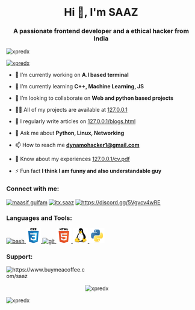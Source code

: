 <h1 align="center">Hi 👋, I'm SAAZ</h1>
<h3 align="center">A passionate frontend developer and a ethical hacker from India</h3>

<p align="left"> <img src="https://komarev.com/ghpvc/?username=xpredx&label=Profile%20views&color=0e75b6&style=flat" alt="xpredx" /> </p>

<p align="left"> <a href="https://github.com/ryo-ma/github-profile-trophy"><img src="https://github-profile-trophy.vercel.app/?username=xpredx" alt="xpredx" /></a> </p>

- 🔭 I’m currently working on **A.I based terminal**

- 🌱 I’m currently learning **C++, Machine Learning, JS**

- 👯 I’m looking to collaborate on **Web and python based projects**

- 👨‍💻 All of my projects are available at [127.0.0.1](127.0.0.1)

- 📝 I regularly write articles on [127.0.0.1/blogs.html](127.0.0.1/blogs.html)

- 💬 Ask me about **Python, Linux, Networking**

- 📫 How to reach me **dynamohacker1@gmail.com**

- 📄 Know about my experiences [127.0.0.1/cv.pdf](127.0.0.1/cv.pdf)

- ⚡ Fun fact **I think I am funny and also understandable guy**

<h3 align="left">Connect with me:</h3>
<p align="left">
<a href="https://linkedin.com/in/maasif gulfam" target="blank"><img align="center" src="https://raw.githubusercontent.com/rahuldkjain/github-profile-readme-generator/master/src/images/icons/Social/linked-in-alt.svg" alt="maasif gulfam" height="30" width="40" /></a>
<a href="https://instagram.com/itx.saaz" target="blank"><img align="center" src="https://raw.githubusercontent.com/rahuldkjain/github-profile-readme-generator/master/src/images/icons/Social/instagram.svg" alt="itx.saaz" height="30" width="40" /></a>
<a href="https://discord.gg/https://discord.gg/5Vgvcv4wRE" target="blank"><img align="center" src="https://raw.githubusercontent.com/rahuldkjain/github-profile-readme-generator/master/src/images/icons/Social/discord.svg" alt="https://discord.gg/5Vgvcv4wRE" height="30" width="40" /></a>
</p>

<h3 align="left">Languages and Tools:</h3>
<p align="left"> <a href="https://www.gnu.org/software/bash/" target="_blank" rel="noreferrer"> <img src="https://www.vectorlogo.zone/logos/gnu_bash/gnu_bash-icon.svg" alt="bash" width="40" height="40"/> </a> <a href="https://www.w3schools.com/css/" target="_blank" rel="noreferrer"> <img src="https://raw.githubusercontent.com/devicons/devicon/master/icons/css3/css3-original-wordmark.svg" alt="css3" width="40" height="40"/> </a> <a href="https://git-scm.com/" target="_blank" rel="noreferrer"> <img src="https://www.vectorlogo.zone/logos/git-scm/git-scm-icon.svg" alt="git" width="40" height="40"/> </a> <a href="https://www.w3.org/html/" target="_blank" rel="noreferrer"> <img src="https://raw.githubusercontent.com/devicons/devicon/master/icons/html5/html5-original-wordmark.svg" alt="html5" width="40" height="40"/> </a> <a href="https://www.linux.org/" target="_blank" rel="noreferrer"> <img src="https://raw.githubusercontent.com/devicons/devicon/master/icons/linux/linux-original.svg" alt="linux" width="40" height="40"/> </a> <a href="https://www.python.org" target="_blank" rel="noreferrer"> <img src="https://raw.githubusercontent.com/devicons/devicon/master/icons/python/python-original.svg" alt="python" width="40" height="40"/> </a> </p>

<h3 align="left">Support:</h3>
<p><a href="https://www.buymeacoffee.com/https://www.buymeacoffee.com/saaz"> <img align="left" src="https://cdn.buymeacoffee.com/buttons/v2/default-yellow.png" height="50" width="210" alt="https://www.buymeacoffee.com/saaz" /></a></p><br><br>

<p><img align="center" src="https://github-readme-stats.vercel.app/api/top-langs?username=xpredx&show_icons=true&locale=en&layout=compact" alt="xpredx" /></p>

<p><img align="center" src="https://github-readme-streak-stats.herokuapp.com/?user=xpredx&" alt="xpredx" /></p>
